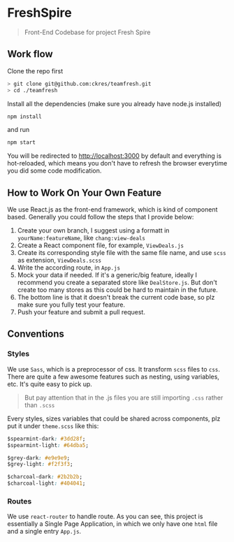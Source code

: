 # FreshSpire

> Front-End Codebase for project Fresh Spire

## Work flow

Clone the repo first

```sh
> git clone git@github.com:ckres/teamfresh.git
> cd ./teamfresh
```

Install all the dependencies (make sure you already have node.js installed)

```sh
npm install
```

and run

```sh
npm start
```

You will be redirected to [http://localhost:3000](http://localhost:3000) by default and everything is hot-reloaded, which means you don't have to refresh the browser everytime you did some code modification.

## How to Work On Your Own Feature

We use React.js as the front-end framework, which is kind of component based. Generally you could follow the steps that I provide below:

1. Create your own branch, I suggest using a formatt in `yourName:featureName`, like `chang:view-deals`
1. Create a React component file, for example, `ViewDeals.js`
1. Create its corresponding style file with the same file name, and use `scss` as extension, `ViewDeals.scss`
1. Write the according route, in `App.js`
1. Mock your data if needed. If it's a generic/big feature, ideally I recommend you create a separated store like `DealStore.js`. But don't create too many stores as this could be hard to maintain in the future.
1. The bottom line is that it doesn't break the current code base, so plz make sure you fully test your feature.
1. Push your feature and submit a pull request.

## Conventions

### Styles

We use `Sass`, which is a preprocessor of css. It transform `scss` files to `css`. There are quite a few awesome features such as nesting, using variables, etc. It's quite easy to pick up.

> But pay attention that in the .js files you are still importing `.css` rather than `.scss`

Every styles, sizes variables that could be shared across components, plz put it under `theme.scss` like this:

```css
$spearmint-dark: #3dd28f;
$spearmint-light: #64dba5;

$grey-dark: #e9e9e9;
$grey-light: #f2f3f3;

$charcoal-dark: #2b2b2b;
$charcoal-light: #404041;
```

### Routes

We use `react-router` to handle route. As you can see, this project is essentially a Single Page Application, in which we only have one `html` file and a single entry `App.js`.

